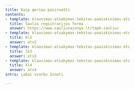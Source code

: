 ```yaml
---
title: Kaip geriau pasiruošti
contents:
- template: klausimas-atsakymas-tekstas-paaiskinimas-etc
  title: Šaulio registracijos forma
  answer: https://www.sauliusajunga.lt/tapk-sauliu/
- template: klausimas-atsakymas-tekstas-paaiskinimas-etc
  title: kl2
  answer: ats2
- template: klausimas-atsakymas-tekstas-paaiskinimas-etc
  title: lk3
  answer: ats3
- template: klausimas-atsakymas-tekstas-paaiskinimas-etc
  title: kl4
  answer: ats4
intro: Labai svarbu žinoti

---
```

